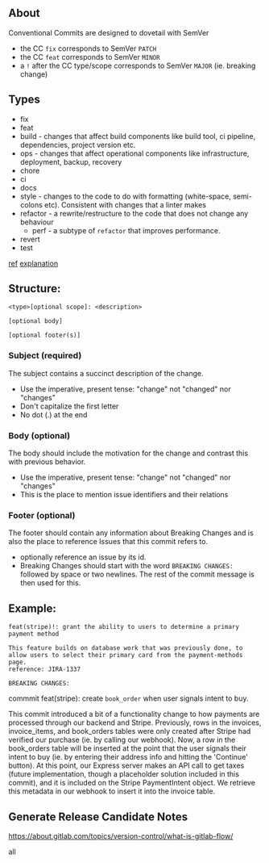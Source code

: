 
## About
Conventional Commits are designed to dovetail with SemVer
- the CC `fix` corresponds to SemVer `PATCH`
- the CC `feat` corresponds to SemVer `MINOR`
- a `!` after the CC type/scope corresponds to SemVer `MAJOR` (ie. breaking change)

## Types
- fix
- feat
- build - changes that affect build components like build tool, ci pipeline, dependencies, project version etc.
- ops - changes that affect operational components like infrastructure, deployment, backup, recovery
- chore
- ci
- docs
- style - changes to the code to do with formatting (white-space, semi-colons etc). Consistent with changes that a linter makes
- refactor - a rewrite/restructure to the code that does not change any behaviour
	- perf - a subtype of `refactor` that improves performance.
- revert
- test

[ref](https://github.com/commitizen/conventional-commit-types/blob/master/index.json)
[explanation](https://news.ycombinator.com/item?id=19706037)

## Structure:
```
<type>[optional scope]: <description>

[optional body]

[optional footer(s)]
```

### Subject (required)
The subject contains a succinct description of the change.
- Use the imperative, present tense: "change" not "changed" nor "changes"
- Don't capitalize the first letter
- No dot (.) at the end

### Body (optional)
The body should include the motivation for the change and contrast this with previous behavior.
- Use the imperative, present tense: "change" not "changed" nor "changes"
- This is the place to mention issue identifiers and their relations

### Footer (optional)
The footer should contain any information about Breaking Changes and is also the place to reference Issues that this commit refers to.
- optionally reference an issue by its id.
- Breaking Changes should start with the word `BREAKING CHANGES:` followed by space or two newlines. The rest of the commit message is then used for this.

## Example:
```
feat(stripe)!: grant the ability to users to determine a primary payment method

This feature builds on database work that was previously done, to allow users to select their primary card from the payment-methods page.
reference: JIRA-1337

BREAKING CHANGES:
```

commmit
feat(stripe): create `book_order` when user signals intent to buy.

This commit introduced a bit of a functionality change to how payments are processed through our backend and Stripe. Previously, rows in the invoices, invoice_items, and book_orders tables were only created after Stripe had verified our purchase (ie. by calling our webhook). Now, a row in the book_orders table will be inserted at the point that the user signals their intent to buy (ie. by entering their address info and hitting the 'Continue' button). At this point, our Express server makes an API call to get taxes (future implementation, though a placeholder solution included in this commit), and it is included on the Stripe PaymentIntent object. We retrieve this metadata in our webhook to insert it into the invoice table.

## Generate Release Candidate Notes
https://about.gitlab.com/topics/version-control/what-is-gitlab-flow/


all